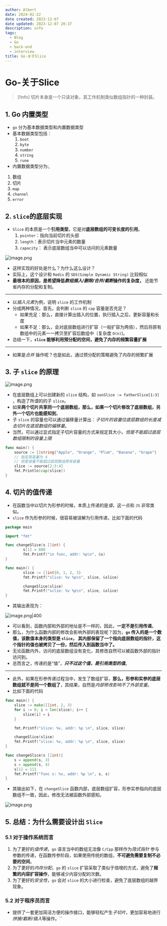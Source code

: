 ```yaml
---
author: Albert
date: 2024-02-22
date created: 2023-12-07
date updated: 2023-12-07 20:37
description: info
tags:
  - Blog
  - Go
  - back-end
  - interview
title: Go-关于Slice
---
```


# Go-关于Slice

> [!info]
> 切片本身是一个只读对象，其工作机制类似数组指针的一种封装。

## 1. Go 内置类型

- `go` 分为基本数据类型和内置数据类型
- 基本数据类型包括：
  1. `boot`
  2. `byte`
  3. `number`
  4. `string`
  5. `rune`
- 内置数据类型分为:,

1. 数组
2. 切片
3. `map`
4. `channel`
5. `error`

## 2. `slice`的底层实现

- `Slice` 的本质是一个**引用类型**，它是对**底层数组的可变长度的引用**。
  1. `pointer`：指向当前切片的头部
  2. `length`：表示切片当中元素的数量
  3. `capacity`： 表示底层数组当中可以访问的元素数量

![image.png](https://img-20221128.oss-cn-shanghai.aliyuncs.com/img-2023-05/20231019204009.png)

- 这样实现的好处是什么？为什么这么设计？
- 实际上，这个设计和 `Redis` 的 `SDS(Simple Dynamic String)` 比较相似
- **最根本的原因，是希望降低*数组插入/删除/合并/截断*操作的复杂度，** 还能节省内存的分配和复制。

---

- 以*插入元素*为例，说明 `slice` 的工作机制
- 分成两种情况，首先，会判断 `slice` 的 `cap` 容量是否充足？
  - 如果充足：那么，直接计算出插入的位置，执行插入之后，更新容量和长度
  - 如果不足：那么，会对底层数组进行扩容（一般扩容为两倍），然后将原有数组中的元素一一拷贝至扩容后数组中（复杂度 `O(n)`)。
- 总结一下，**`slice` 能够利用预分配的空间，避免了内存的频繁容量扩展**

---

- 如果是*合并* 操作呢？也是如此，通过预分配的策略避免了内存的频繁扩展

## 3. 子 `slice` 的原理

![image.png](https://img-20221128.oss-cn-shanghai.aliyuncs.com/img-2023-05/20231019212219.png)

- 在底层数组上可以创建新的 `slice` 结构，如 `sonSlice := fatherSlice[1:3]` ，构造了所谓的的子 `slice`。
- 如果**两个切片共享同一个底层数组，那么，如果一个切片修改了底层数组，另外一个切片也能感知到**。
- 子 `slice` 的容量也可以通过偏移量计算出：_子切片的容量位底层数组的长度减去切片在底层数组的偏移量_。
- 当然，可以通过显式指定子切片容量的方式来规定其大小，_但是不能超过底层数组限制的容量上限_

```go
func main() {
    source := []string{"Apple", "Orange", "Plum", "Banana", "Grape"}
    // 指定其容量为 4
    // 但是容量不能超过底层数组原有容量
    slice := source[2:3:4]
    fmt.Println(cap(slice))
}
```

## 4. 切片的值传递

- 在函数当中以切片为形参的时候，本质上传递的是*值*，这一点和 `JS` 非常类似。
- `slice` 作为形参的时候，很容易被误解为引用传递，比如下面的代码

```go
package main

import "fmt"

func changeSlice(s []int) {
        s[1] = 888
        fmt.Printf("in func, addr: %p\n", &s)
}

func main() {
        slice := []int{0, 1, 2, 3}
        fmt.Printf("slice: %v %p\n", slice, &slice)

        changeSlice(slice)
        fmt.Printf("sclie: %v %p\n", slice, &slice)
}
```

- 其输出表现为：

![image.png|400](https://img-20221128.oss-cn-shanghai.aliyuncs.com/img-2023-05/20231019221305.png)

- 可以看到，函数内部和外部的地址是不一样的，因此，**一定不是引用传递**。
- 那么，为什么函数内部的修改会影响外部的表现呢？因为，**`go` 传入的是一个数值，该数值本身的类型是 `slice`， 其内部保留了一个指向底层数组的指针，这个指针的值也被拷贝了一份，然后传入到函数当中了。**
- 无论函数内外，访问的底层数组没有变化，其修改自然可以被函数外部的指针访问到。
- 总而言之，传递的是“值”，**_只不过这个值，是引用类型的值_**。

---

- 此外，如果在形参传递过程当中，发生了数组扩容，**那么，形参和实参的底层数组就不是同一个数组了**，其结果，自然是*内部修改影响不了外部变量*。
- 比如下面的代码

```go
func main() {
    slice := make([]int, 2, 3)
    for i := 0; i < len(slice); i++ {
        slice[i] = i
    }

    fmt.Printf("slice: %v, addr: %p \n", slice, slice)

    changeSlice(slice)
    fmt.Printf("slice: %v, addr: %p \n", slice, slice)
}

func changeSlice(s []int){
    s = append(s, 3)
    s = append(s, 4)
    s[1] = 111
    fmt.Printf("func s: %v, addr: %p \n", s, s)
}
```

- 其输出如下，在 `changeSlice` 函数内部，底层数组扩容，形参实参指向的底层数组不一致，因此，修改无法被函数外部感知。

![image.png](https://img-20221128.oss-cn-shanghai.aliyuncs.com/img-2023-05/20231019222019.png)

## 5. 总结：为什么需要设计出 `Slice`

### 5.1 对于操作系统而言

1. 为了更好的*值传递*，`go` 语言当中的数组无法像 `C/Cpp` 那样作为*隐式指针* 参与参数的传递，在函数传参阶段，如果使用传统的数组，**不可避免需要复制不必要的空间**。
2. 为了更好的*内存分配*，`go` 的 `slice` 扩容采取了类似于倍增的方式，避免了**频繁的内容扩容操作**，能够减少内容分配的次数。
3. 为了更好的*安全性*，`go` 会对 `slice` 的大小进行检查，避免了底层数组的越界现象。

### 5.2 对于程序员而言

- 提供了一套更加简洁方便的操作接口，能够轻松产生*子切片*，更加容易地进行*拼接/截断/插入*等操作。``
